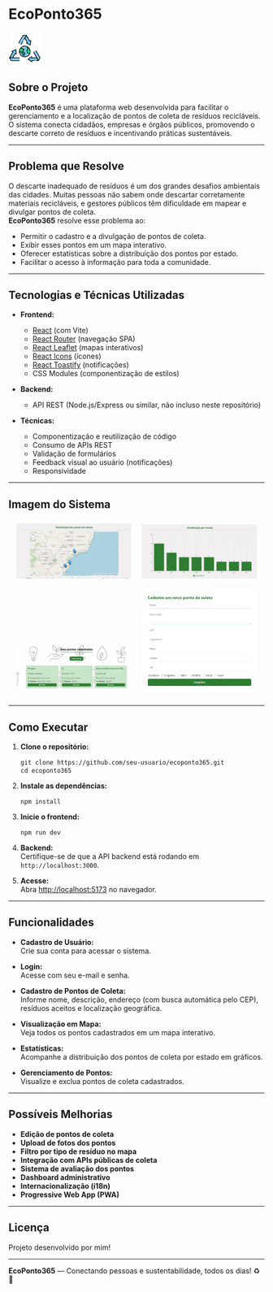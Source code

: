 # EcoPonto365

![EcoPonto365 Banner](./src/assets/logo.png)

## Sobre o Projeto

**EcoPonto365** é uma plataforma web desenvolvida para facilitar o gerenciamento e a localização de pontos de coleta de resíduos recicláveis. O sistema conecta cidadãos, empresas e órgãos públicos, promovendo o descarte correto de resíduos e incentivando práticas sustentáveis.

---

## Problema que Resolve

O descarte inadequado de resíduos é um dos grandes desafios ambientais das cidades. Muitas pessoas não sabem onde descartar corretamente materiais recicláveis, e gestores públicos têm dificuldade em mapear e divulgar pontos de coleta.  
**EcoPonto365** resolve esse problema ao:

- Permitir o cadastro e a divulgação de pontos de coleta.
- Exibir esses pontos em um mapa interativo.
- Oferecer estatísticas sobre a distribuição dos pontos por estado.
- Facilitar o acesso à informação para toda a comunidade.

---

## Tecnologias e Técnicas Utilizadas

- **Frontend:**  
  - [React](https://react.dev/) (com Vite)
  - [React Router](https://reactrouter.com/) (navegação SPA)
  - [React Leaflet](https://react-leaflet.js.org/) (mapas interativos)
  - [React Icons](https://react-icons.github.io/react-icons/) (ícones)
  - [React Toastify](https://fkhadra.github.io/react-toastify/) (notificações)
  - CSS Modules (componentização de estilos)

- **Backend:**  
  - API REST (Node.js/Express ou similar, não incluso neste repositório)

- **Técnicas:**  
  - Componentização e reutilização de código
  - Consumo de APIs REST
  - Validação de formulários
  - Feedback visual ao usuário (notificações)
  - Responsividade

---

## Imagem do Sistema

<div align="center">
  <img src="./src/assets/exemplo-mapa.png" alt="Tela de Login" width="45%" style="margin:8px"/>
  <img src="./src/assets/exemplo-grafico.png" alt="Dashboard com Mapa" width="45%" style="margin:8px"/><br>
  <img src="./src/assets/exemplo-cards.png" alt="Cadastro de Ponto" width="45%" style="margin:8px"/>
  <img src="./src/assets/exemplo-cadastro-ponto.png" alt="Estatísticas" width="45%" style="margin:8px"/>
</div>


---

## Como Executar

1. **Clone o repositório:**
   ```
   git clone https://github.com/seu-usuario/ecoponto365.git
   cd ecoponto365
   ```

2. **Instale as dependências:**
   ```
   npm install
   ```

3. **Inicie o frontend:**
   ```
   npm run dev
   ```

4. **Backend:**  
   Certifique-se de que a API backend está rodando em `http://localhost:3000`.

5. **Acesse:**  
   Abra [http://localhost:5173](http://localhost:5173) no navegador.

---

## Funcionalidades

- **Cadastro de Usuário:**  
  Crie sua conta para acessar o sistema.

- **Login:**  
  Acesse com seu e-mail e senha.

- **Cadastro de Pontos de Coleta:**  
  Informe nome, descrição, endereço (com busca automática pelo CEP), resíduos aceitos e localização geográfica.

- **Visualização em Mapa:**  
  Veja todos os pontos cadastrados em um mapa interativo.

- **Estatísticas:**  
  Acompanhe a distribuição dos pontos de coleta por estado em gráficos.

- **Gerenciamento de Pontos:**  
  Visualize e exclua pontos de coleta cadastrados.

---

## Possíveis Melhorias

- **Edição de pontos de coleta**
- **Upload de fotos dos pontos**
- **Filtro por tipo de resíduo no mapa**
- **Integração com APIs públicas de coleta**
- **Sistema de avaliação dos pontos**
- **Dashboard administrativo**
- **Internacionalização (i18n)**
- **Progressive Web App (PWA)**

---


## Licença

Projeto desenvolvido por mim!

---

**EcoPonto365** — Conectando pessoas e sustentabilidade, todos os dias! ♻️🌱
